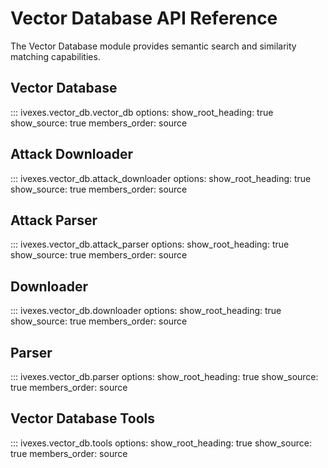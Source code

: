 # Vector Database API Reference

The Vector Database module provides semantic search and similarity matching capabilities.

## Vector Database

::: ivexes.vector_db.vector_db
    options:
      show_root_heading: true
      show_source: true
      members_order: source

## Attack Downloader

::: ivexes.vector_db.attack_downloader
    options:
      show_root_heading: true
      show_source: true
      members_order: source

## Attack Parser

::: ivexes.vector_db.attack_parser
    options:
      show_root_heading: true
      show_source: true
      members_order: source

## Downloader

::: ivexes.vector_db.downloader
    options:
      show_root_heading: true
      show_source: true
      members_order: source

## Parser

::: ivexes.vector_db.parser
    options:
      show_root_heading: true
      show_source: true
      members_order: source

## Vector Database Tools

::: ivexes.vector_db.tools
    options:
      show_root_heading: true
      show_source: true
      members_order: source